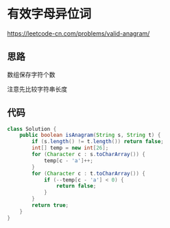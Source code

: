 # 有效字母异位词

<https://leetcode-cn.com/problems/valid-anagram/>

## 思路

数组保存字符个数

注意先比较字符串长度

## 代码

```java
class Solution {
    public boolean isAnagram(String s, String t) {
        if (s.length() != t.length()) return false;
        int[] temp = new int[26];
        for (Character c : s.toCharArray()) {
            temp[c - 'a']++;
        }
        for (Character c : t.toCharArray()) {
            if (--temp[c - 'a'] < 0) {
                return false;
            }
        }
        return true;
    }
}
```
